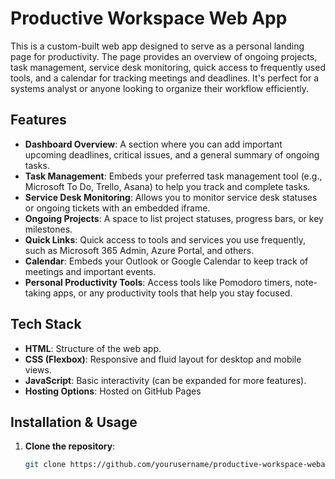 # Productive Workspace Web App

This is a custom-built web app designed to serve as a personal landing page for productivity. The page provides an overview of ongoing projects, task management, service desk monitoring, quick access to frequently used tools, and a calendar for tracking meetings and deadlines. It's perfect for a systems analyst or anyone looking to organize their workflow efficiently.

## Features

- **Dashboard Overview**: A section where you can add important upcoming deadlines, critical issues, and a general summary of ongoing tasks.
- **Task Management**: Embeds your preferred task management tool (e.g., Microsoft To Do, Trello, Asana) to help you track and complete tasks.
- **Service Desk Monitoring**: Allows you to monitor service desk statuses or ongoing tickets with an embedded iframe.
- **Ongoing Projects**: A space to list project statuses, progress bars, or key milestones.
- **Quick Links**: Quick access to tools and services you use frequently, such as Microsoft 365 Admin, Azure Portal, and others.
- **Calendar**: Embeds your Outlook or Google Calendar to keep track of meetings and important events.
- **Personal Productivity Tools**: Access tools like Pomodoro timers, note-taking apps, or any productivity tools that help you stay focused.

## Tech Stack

- **HTML**: Structure of the web app.
- **CSS (Flexbox)**: Responsive and fluid layout for desktop and mobile views.
- **JavaScript**: Basic interactivity (can be expanded for more features).
- **Hosting Options**: Hosted on GitHub Pages
## Installation & Usage

1. **Clone the repository**:
   ```bash
   git clone https://github.com/yourusername/productive-workspace-webapp.git
